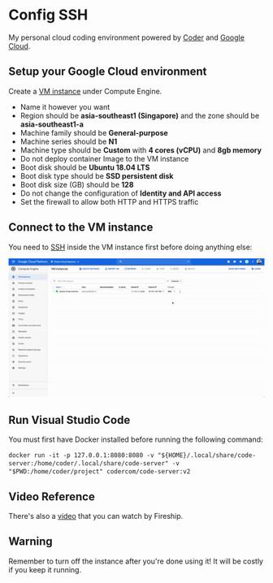 # Config SSH
My personal cloud coding environment powered by [Coder](https://github.com/cdr/code-server) and [Google Cloud](https://cloud.google.com/).

## Setup your Google Cloud environment
Create a [VM instance](https://console.cloud.google.com/compute/instancesAdd) under Compute Engine.
- Name it however you want
- Region should be __asia-southeast1 (Singapore)__ and the zone should be __asia-southeast1-a__
- Machine family should be __General-purpose__
- Machine series should be __N1__
- Machine type should be __Custom__ with __4 cores (vCPU)__ and __8gb memory__
- Do not deploy container Image to the VM instance
- Boot disk should be __Ubuntu 18.04 LTS__
- Boot disk type should be __SSD persistent disk__
- Boot disk size (GB) should be __128__
- Do not change the configuration of __Identity and API access__
- Set the firewall to allow both HTTP and HTTPS traffic

## Connect to the VM instance
You need to [SSH](https://cloud.google.com/compute/docs/instances/connecting-advanced#thirdpartytools) inside the VM instance first before doing anything else:

![SSH Instructions](img/ssh-instructions.gif)

## Run Visual Studio Code
You must first have Docker installed before running the following command:
```
docker run -it -p 127.0.0.1:8080:8080 -v "${HOME}/.local/share/code-server:/home/coder/.local/share/code-server" -v "$PWD:/home/coder/project" codercom/code-server:v2
```

## Video Reference
There's also a [video](https://www.youtube.com/watch?v=N5WojMutddQ) that you can watch by Fireship.

## Warning
Remember to turn off the instance after you're done using it! It will be costly if you keep it running.
